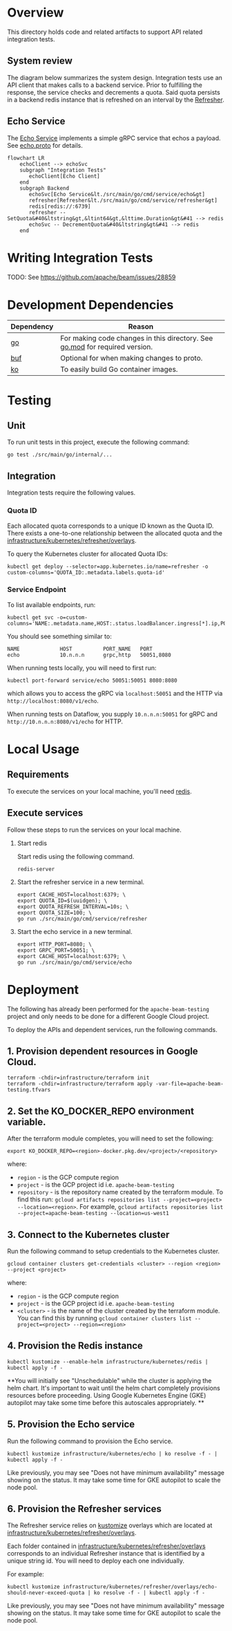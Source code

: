 <!--
    Licensed to the Apache Software Foundation (ASF) under one
    or more contributor license agreements.  See the NOTICE file
    distributed with this work for additional information
    regarding copyright ownership.  The ASF licenses this file
    to you under the Apache License, Version 2.0 (the
    "License"); you may not use this file except in compliance
    with the License.  You may obtain a copy of the License at

      http://www.apache.org/licenses/LICENSE-2.0

    Unless required by applicable law or agreed to in writing,
    software distributed under the License is distributed on an
    "AS IS" BASIS, WITHOUT WARRANTIES OR CONDITIONS OF ANY
    KIND, either express or implied.  See the License for the
    specific language governing permissions and limitations
    under the License.
-->

# Overview

This directory holds code and related artifacts to support API related
integration tests.

## System review

The diagram below summarizes the system design. Integration tests use an API
client that makes calls to a backend service. Prior to fulfilling the response,
the service checks and decrements a quota. Said quota persists in a backend
redis instance that is refreshed on an interval by the
[Refresher](./src/main/go/cmd/service/refresher).

## Echo Service

The [Echo Service](./src/main/go/cmd/service/echo) implements a simple gRPC
service that echos a payload. See [echo.proto](./proto/echo/v1/echo.proto)
for details.

```mermaid
flowchart LR
    echoClient --> echoSvc
    subgraph "Integration Tests"
       echoClient[Echo Client]
    end
    subgraph Backend
       echoSvc[Echo Service&lt./src/main/go/cmd/service/echo&gt]
       refresher[Refresher&lt./src/main/go/cmd/service/refresher&gt]
       redis[redis://:6739]
       refresher -- SetQuota&#40&ltstring&gt,&ltint64&gt,&lttime.Duration&gt&#41 --> redis
       echoSvc -- DecrementQuota&#40&ltstring&gt&#41 --> redis
    end
```

# Writing Integration Tests

TODO: See https://github.com/apache/beam/issues/28859

# Development Dependencies

| Dependency                                          | Reason                                                                                 |
|-----------------------------------------------------|----------------------------------------------------------------------------------------|
| [go](https://go.dev)                                | For making code changes in this directory. See [go.mod](go.mod) for required version.  |
| [buf](https://github.com/bufbuild/buf#installation) | Optional for when making changes to proto.                                             |
| [ko](https://ko.build/install/)                     | To easily build Go container images.                                                   |

# Testing

## Unit

To run unit tests in this project, execute the following command:

```
go test ./src/main/go/internal/...
```

## Integration

Integration tests require the following values.

### Quota ID

Each allocated quota corresponds to a unique ID known as the Quota ID.
There exists a one-to-one relationship between the allocated quota and
the
[infrastructure/kubernetes/refresher/overlays](infrastructure/kubernetes/refresher/overlays).

To query the Kubernetes cluster for allocated Quota IDs:
```
kubectl get deploy --selector=app.kubernetes.io/name=refresher -o custom-columns='QUOTA_ID:.metadata.labels.quota-id'
```

### Service Endpoint

To list available endpoints, run:

```
kubectl get svc -o=custom-columns='NAME:.metadata.name,HOST:.status.loadBalancer.ingress[*].ip,PORT_NAME:.spec.ports[*].name,PORT:.spec.ports[*].port'
```

You should see something similar to:

```
NAME             HOST          PORT_NAME   PORT
echo             10.n.n.n      grpc,http   50051,8080
```

When running tests locally, you will need to first run:
```
kubectl port-forward service/echo 50051:50051 8080:8080
```

which allows you to access the gRPC via `localhost:50051` and the HTTP via
`http://localhost:8080/v1/echo`.

When running tests on Dataflow, you supply `10.n.n.n:50051` for gRPC and
`http://10.n.n.n:8080/v1/echo` for HTTP.

# Local Usage

## Requirements

To execute the services on your local machine, you'll need [redis](https://redis.io/docs/getting-started/installation/).

## Execute services

Follow these steps to run the services on your local machine.


1. Start redis

    Start redis using the following command.
    ```
    redis-server
    ```

1. Start the refresher service in a new terminal.
    ```
    export CACHE_HOST=localhost:6379; \
    export QUOTA_ID=$(uuidgen); \
    export QUOTA_REFRESH_INTERVAL=10s; \
    export QUOTA_SIZE=100; \
    go run ./src/main/go/cmd/service/refresher
    ```
1. Start the echo service in a new terminal.
    ```
    export HTTP_PORT=8080; \
    export GRPC_PORT=50051; \
    export CACHE_HOST=localhost:6379; \
    go run ./src/main/go/cmd/service/echo
    ```

# Deployment

The following has already been performed for the `apache-beam-testing` project
and only needs to be done for a different Google Cloud project.

To deploy the APIs and dependent services, run the following commands.

## 1. Provision dependent resources in Google Cloud.

```
terraform -chdir=infrastructure/terraform init
terraform -chdir=infrastructure/terraform apply -var-file=apache-beam-testing.tfvars
```

## 2. Set the KO_DOCKER_REPO environment variable.

After the terraform module completes, you will need to set the following:

```
export KO_DOCKER_REPO=<region>-docker.pkg.dev/<project>/<repository>
```

where:

- `region` - is the GCP compute region
- `project` - is the GCP project id i.e. `apache-beam-testing`
- `repository` - is the repository name created by the terraform module. To
find this run:
`gcloud artifacts repositories list --project=<project> --location=<region>`.
For example,
`gcloud artifacts repositories list --project=apache-beam-testing --location=us-west1`

## 3. Connect to the Kubernetes cluster

Run the following command to setup credentials to the Kubernetes cluster.

```
gcloud container clusters get-credentials <cluster> --region <region> --project <project>
```

where:
- `region` - is the GCP compute region
- `project` - is the GCP project id i.e. `apache-beam-testing`
- `<cluster>` - is the name of the cluster created by the terraform module.
You can find this by running `gcloud container clusters list --project=<project> --region=<region>`

## 4. Provision the Redis instance

```
kubectl kustomize --enable-helm infrastructure/kubernetes/redis | kubectl apply -f -
```

**You will initially see "Unschedulable" while the cluster is applying the helm
chart. It's important to wait until the helm chart completely provisions resources
before proceeding. Using Google Kubernetes Engine (GKE) autopilot may take some
time before this autoscales appropriately. **

## 5. Provision the Echo service

Run the following command to provision the Echo service.

```
kubectl kustomize infrastructure/kubernetes/echo | ko resolve -f - | kubectl apply -f -
```

Like previously, you may see "Does not have minimum availability" message
showing on the status. It may take some time for GKE autopilot
to scale the node pool.

## 6. Provision the Refresher services

The Refresher service relies on [kustomize](https://kustomize.io) overlays
which are located at [infrastructure/kubernetes/refresher/overlays](infrastructure/kubernetes/refresher/overlays).

Each folder contained in [infrastructure/kubernetes/refresher/overlays](infrastructure/kubernetes/refresher/overlays)
corresponds to an individual Refresher instance that is identified by a unique
string id. You will need to deploy each one individually.

For example:
```
kubectl kustomize infrastructure/kubernetes/refresher/overlays/echo-should-never-exceed-quota | ko resolve -f - | kubectl apply -f -
```

Like previously, you may see "Does not have minimum availability" message
showing on the status. It may take some time for GKE autopilot
to scale the node pool.
